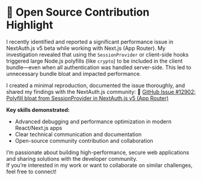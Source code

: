 # 🚀 Open Source Contribution Highlight

I recently identified and reported a significant performance issue in NextAuth.js v5 beta while working with Next.js (App Router). My investigation revealed that using the `SessionProvider` or client-side hooks triggered large Node.js polyfills (like `crypto`) to be included in the client bundle—even when all authentication was handled server-side. This led to unnecessary bundle bloat and impacted performance.

I created a minimal reproduction, documented the issue thoroughly, and shared my findings with the NextAuth.js community:
🔗 [GitHub Issue #12902: Polyfill bloat from SessionProvider in NextAuth.js v5 (App Router)](https://github.com/nextauthjs/next-auth/issues/12902)

**Key skills demonstrated:**
- Advanced debugging and performance optimization in modern React/Next.js apps
- Clear technical communication and documentation
- Open-source community contribution and collaboration

I’m passionate about building high-performance, secure web applications and sharing solutions with the developer community.  
If you’re interested in my work or want to collaborate on similar challenges, feel free to connect!
